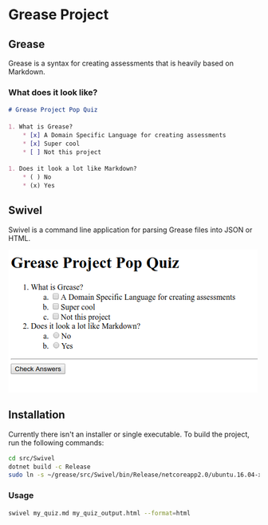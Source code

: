 # Grease Project

## Grease

Grease is a syntax for creating assessments that is heavily based on Markdown.

### What does it look like?

```md
# Grease Project Pop Quiz

1. What is Grease?
    * [x] A Domain Specific Language for creating assessments
    * [x] Super cool
    * [ ] Not this project

1. Does it look a lot like Markdown?
    * ( ) No
    * (x) Yes
```

## Swivel

Swivel is a command line application for parsing Grease files into JSON or HTML.

![Picture of Grease assessment rendered to HTML](demo/parsed_html.png)

## Installation

Currently there isn't an installer or single executable. To build the project, run the following commands:

```sh
cd src/Swivel
dotnet build -c Release
sudo ln -s ~/grease/src/Swivel/bin/Release/netcoreapp2.0/ubuntu.16.04-x64/Swivel /usr/bin/swivel
```

### Usage

```sh
swivel my_quiz.md my_quiz_output.html --format=html
```
